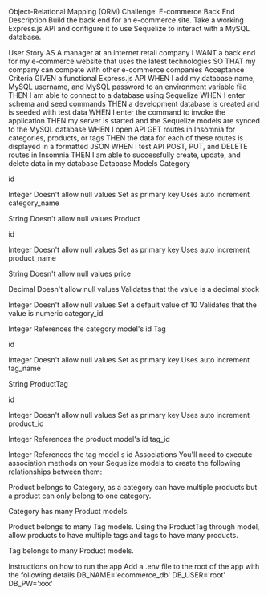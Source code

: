 Object-Relational Mapping (ORM) Challenge: E-commerce Back End
Description
Build the back end for an e-commerce site. Take a working Express.js API and configure it to use Sequelize to interact with a MySQL database.



User Story
AS A manager at an internet retail company
I WANT a back end for my e-commerce website that uses the latest technologies
SO THAT my company can compete with other e-commerce companies
Acceptance Criteria
GIVEN a functional Express.js API
WHEN I add my database name, MySQL username, and MySQL password to an environment variable file
THEN I am able to connect to a database using Sequelize
WHEN I enter schema and seed commands
THEN a development database is created and is seeded with test data
WHEN I enter the command to invoke the application
THEN my server is started and the Sequelize models are synced to the MySQL database
WHEN I open API GET routes in Insomnia for categories, products, or tags
THEN the data for each of these routes is displayed in a formatted JSON
WHEN I test API POST, PUT, and DELETE routes in Insomnia
THEN I am able to successfully create, update, and delete data in my database
Database Models
Category

id

Integer
Doesn't allow null values
Set as primary key
Uses auto increment
category_name

String
Doesn't allow null values
Product

id

Integer
Doesn't allow null values
Set as primary key
Uses auto increment
product_name

String
Doesn't allow null values
price

Decimal
Doesn't allow null values
Validates that the value is a decimal
stock

Integer
Doesn't allow null values
Set a default value of 10
Validates that the value is numeric
category_id

Integer
References the category model's id
Tag

id

Integer
Doesn't allow null values
Set as primary key
Uses auto increment
tag_name

String
ProductTag

id

Integer
Doesn't allow null values
Set as primary key
Uses auto increment
product_id

Integer
References the product model's id
tag_id

Integer
References the tag model's id
Associations
You'll need to execute association methods on your Sequelize models to create the following relationships between them:

Product belongs to Category, as a category can have multiple products but a product can only belong to one category.

Category has many Product models.

Product belongs to many Tag models. Using the ProductTag through model, allow products to have multiple tags and tags to have many products.

Tag belongs to many Product models.

Instructions on how to run the app
Add a .env file to the root of the app with the following details
DB_NAME='ecommerce_db'
DB_USER='root'
DB_PW='xxx'
